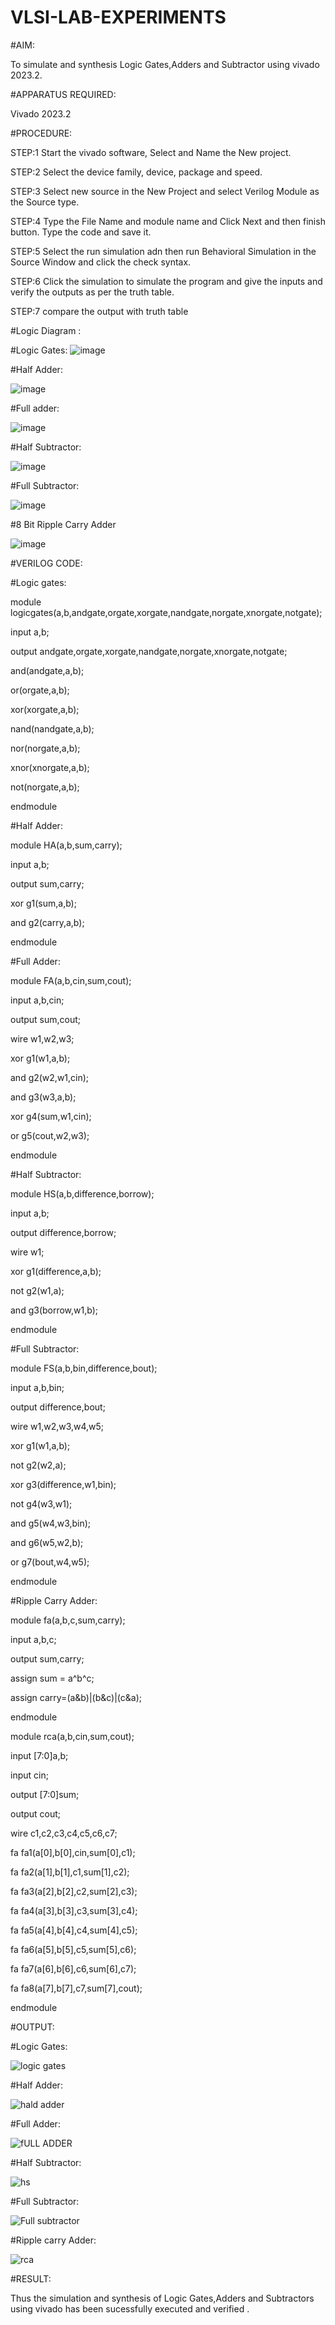 # VLSI-LAB-EXPERIMENTS
#AIM:

   To simulate and synthesis Logic Gates,Adders and Subtractor using vivado 2023.2.

#APPARATUS REQUIRED:

   Vivado 2023.2

#PROCEDURE:

STEP:1 Start the vivado software, Select and Name the New project.

STEP:2 Select the device family, device, package and speed.

STEP:3 Select new source in the New Project and select Verilog Module as the Source type.

STEP:4 Type the File Name and module name and Click Next and then finish button. Type the code and save it.

STEP:5 Select the run simulation adn then run Behavioral Simulation in the Source Window and click the check syntax.

STEP:6 Click the simulation to simulate the program and give the inputs and verify the outputs as per the truth table.

STEP:7 compare the output with truth table

#Logic Diagram :

#Logic Gates:
![image](https://github.com/navaneethans/VLSI-LAB-EXPERIMENTS/assets/6987778/ee17970c-3ac9-4603-881b-88e2825f41a4)


#Half Adder:

![image](https://github.com/navaneethans/VLSI-LAB-EXPERIMENTS/assets/6987778/0e1ecb96-0c25-4556-832b-aeeedfdfe7b9)


#Full adder:

![image](https://github.com/navaneethans/VLSI-LAB-EXPERIMENTS/assets/6987778/9bb3964c-438f-469d-a3de-c1cca6f323fb)


#Half Subtractor:

![image](https://github.com/navaneethans/VLSI-LAB-EXPERIMENTS/assets/6987778/731470b7-eb4e-49f8-8bb7-2994052a7184)



#Full Subtractor:

![image](https://github.com/navaneethans/VLSI-LAB-EXPERIMENTS/assets/6987778/d66f874b-c1f2-44b3-a035-7149b56430c1)



#8 Bit Ripple Carry Adder

![image](https://github.com/navaneethans/VLSI-LAB-EXPERIMENTS/assets/6987778/7385a408-40a5-4203-8050-b72818622d79)



#VERILOG CODE:

#Logic gates:

module logicgates(a,b,andgate,orgate,xorgate,nandgate,norgate,xnorgate,notgate);

input a,b;

output andgate,orgate,xorgate,nandgate,norgate,xnorgate,notgate;

and(andgate,a,b);

or(orgate,a,b);

xor(xorgate,a,b);

nand(nandgate,a,b);

nor(norgate,a,b);

xnor(xnorgate,a,b);

not(norgate,a,b);

endmodule

#Half Adder:

module HA(a,b,sum,carry);

input a,b;

output sum,carry;

xor g1(sum,a,b);

and g2(carry,a,b);

endmodule

#Full Adder:

module FA(a,b,cin,sum,cout);

input a,b,cin;

output sum,cout;

wire w1,w2,w3;

xor g1(w1,a,b);

and g2(w2,w1,cin);

and g3(w3,a,b);

xor g4(sum,w1,cin);

or g5(cout,w2,w3);

endmodule

#Half Subtractor:

module HS(a,b,difference,borrow);

input a,b;

output difference,borrow;

wire w1;

xor g1(difference,a,b);

not g2(w1,a);

and g3(borrow,w1,b);

endmodule

#Full Subtractor:

module FS(a,b,bin,difference,bout);

input a,b,bin;

output difference,bout;

wire w1,w2,w3,w4,w5;

xor g1(w1,a,b);

not g2(w2,a);

xor g3(difference,w1,bin);

not g4(w3,w1);

and g5(w4,w3,bin);

and g6(w5,w2,b);

or g7(bout,w4,w5);

endmodule

#Ripple Carry Adder:

module fa(a,b,c,sum,carry);

input a,b,c;

output sum,carry;

assign sum = a^b^c;

assign carry=(a&b)|(b&c)|(c&a);

endmodule

module rca(a,b,cin,sum,cout);

input [7:0]a,b;

input cin;

output [7:0]sum;

output cout;

wire c1,c2,c3,c4,c5,c6,c7;

fa fa1(a[0],b[0],cin,sum[0],c1);

fa fa2(a[1],b[1],c1,sum[1],c2);

fa fa3(a[2],b[2],c2,sum[2],c3);

fa fa4(a[3],b[3],c3,sum[3],c4);

fa fa5(a[4],b[4],c4,sum[4],c5);

fa fa6(a[5],b[5],c5,sum[5],c6);

fa fa7(a[6],b[6],c6,sum[6],c7);

fa fa8(a[7],b[7],c7,sum[7],cout);

endmodule


#OUTPUT:

#Logic Gates:

![logic gates](https://github.com/riyamicheal/VLSI-LAB-EXP-1/assets/124061774/51068f9d-91a4-4a83-8c93-a04de6a5d24d)

#Half Adder:

![hald adder](https://github.com/riyamicheal/VLSI-LAB-EXP-1/assets/124061774/284eb1d3-4b50-40c6-8d64-50f09f5cc0cc)

#Full Adder:

![fULL ADDER](https://github.com/riyamicheal/VLSI-LAB-EXP-1/assets/124061774/94eb067e-ff6f-49fa-b91c-7dba1751b741)

#Half Subtractor:

![hs](https://github.com/riyamicheal/VLSI-LAB-EXP-1/assets/124061774/df2d81c5-54ed-4a7f-a4d6-9323dcb09ad4)

#Full Subtractor:

![Full subtractor](https://github.com/riyamicheal/VLSI-LAB-EXP-1/assets/124061774/e63cff69-93d7-48fb-b1b5-07c3ab123d9e)

#Ripple carry Adder:

![rca](https://github.com/riyamicheal/VLSI-LAB-EXP-1/assets/124061774/4b518955-0312-44e4-b953-e8fdea5c6dcd)



#RESULT:

Thus the simulation and synthesis of Logic Gates,Adders and Subtractors using vivado has been sucessfully executed and verified .

